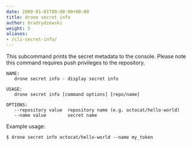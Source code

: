```yaml
---
date: 2000-01-01T00:00:00+00:00
title: drone secret info
author: bradrydzewski
weight: 5
aliases:
- /cli-secret-info/
---
```


This subcommand prints the secret metadata to the console. Please note this command requires push privileges to the repository.

```
NAME:
   drone secret info - display secret info

USAGE:
   drone secret info [command options] [repo/name]

OPTIONS:
   --repository value  repository name (e.g. octocat/hello-world)
   --name value        secret name
```

Example usage:

```
$ drone secret info octocat/hello-world --name my_token
```
